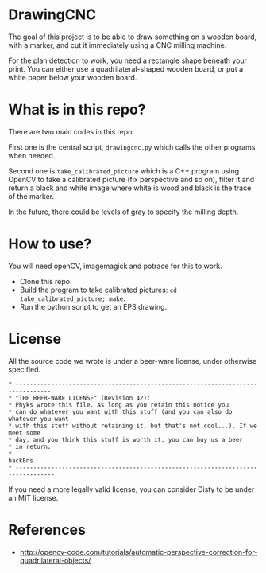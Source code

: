 DrawingCNC
==========

The goal of this project is to be able to draw something on a wooden board,
with a marker, and cut it immediately using a CNC milling machine.

For the plan detection to work, you need a rectangle shape beneath your print.
You can either use a quadrilateral-shaped wooden board, or put a white paper
below your wooden board.


# What is in this repo?

There are two main codes in this repo.

First one is the central script, `drawingcnc.py` which calls the other programs
when needed.

Second one is `take_calibrated_picture` which is a C++ program using OpenCV to
take a calibrated picture (fix perspective and so on), filter it and return a
black and white image where white is wood and black is the trace of the marker.

In the future, there could be levels of gray to specify the milling depth.


# How to use?

You will need openCV, imagemagick and potrace for this to work.

* Clone this repo.
* Build the program to take calibrated pictures: `cd take_calibrated_picture; make`.
* Run the python script to get an EPS drawing.


# License

All the source code we wrote is under a beer-ware license, under otherwise specified.

    * --------------------------------------------------------------------------------
    * "THE BEER-WARE LICENSE" (Revision 42):
    * Phyks wrote this file. As long as you retain this notice you
    * can do whatever you want with this stuff (and you can also do whatever you want
    * with this stuff without retaining it, but that's not cool...). If we meet some
    * day, and you think this stuff is worth it, you can buy us a beer
    * in return.
    *                                                                       hackEns
    * ---------------------------------------------------------------------------------

If you need a more legally valid license, you can consider Disty to be under an MIT license.


# References

* http://opencv-code.com/tutorials/automatic-perspective-correction-for-quadrilateral-objects/
